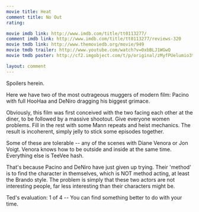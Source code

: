 ```yaml
---
movie title: Heat
comment title: No Out
rating: 

movie imdb link: http://www.imdb.com/title/tt0113277/
comment imdb link: http://www.imdb.com/title/tt0113277/reviews-320
movie tmdb link: http://www.themoviedb.org/movie/949
movie tmdb trailer: http://www.youtube.com/watch?v=0xbBLJ1WGwQ
movie tmdb poster: http://cf2.imgobject.com/t/p/original/zMyfPUelumio3tiDKPffaUpsQTD.jpg

layout: comment
---
```


Spoilers herein.

Here we have two of the most outrageous muggers of modern film: Pacino with full HooHaa and DeNiro dragging his biggest grimace.

Obviously, this film was first conceived with the two facing each other at the diner, to be followed by a massive shootout. Give everyone women problems. Fill in the rest with some Mann repeats and heist mechanics. The result is incoherent, simply jelly to stick some episodes together.

Some of these are tolerable -- any of the scenes with Diane Venora or Jon Voigt. Venora knows how to be outside and inside at the same time. Everything else is TeeVee hash.

That's because Pacino and DeNiro have just given up trying. Their 'method' is to find the character in themselves, which is NOT method acting, at least the Brando style. The problem is simply that these two actors are not interesting people, far less interesting than their characters might be.

Ted's evaluation: 1 of 4 -- You can find something better to do with your time.